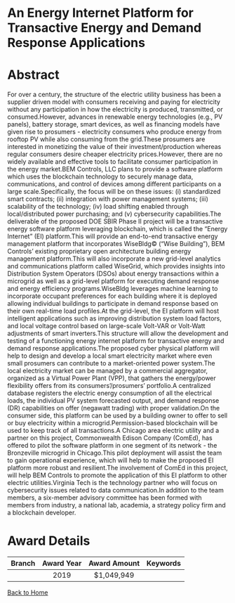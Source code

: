 
An Energy Internet Platform for Transactive Energy and Demand Response Applications
===================================================================================

# Abstract


For over a century, the structure of the electric utility business has been a supplier driven model with consumers receiving and paying for electricity without any participation in how the electricity is produced, transmitted, or consumed.However, advances in renewable energy technologies (e.g., PV panels), battery storage, smart devices, as well as financing models have given rise to prosumers - electricity consumers who produce energy from rooftop PV while also consuming from the grid.These prosumers are interested in monetizing the value of their investment/production whereas regular consumers desire cheaper electricity prices.However, there are no widely available and effective tools to facilitate consumer participation in the energy market.BEM Controls, LLC plans to provide a software platform which uses the blockchain technology to securely manage data, communications, and control of devices among different participants on a large scale.Specifically, the focus will be on these issues: (i) standardized smart contracts; (ii) integration with power management systems; (iii) scalability of the technology; (iv) load shifting enabled through local/distributed power purchasing; and (v) cybersecurity capabilities.The deliverable of the proposed DOE SBIR Phase II project will be a transactive energy software platform leveraging blockchain, which is called the “Energy Internet” (EI) platform.This will provide an end-to-end transactive energy management platform that incorporates WiseBldg© (“Wise Building”), BEM Controls’ existing proprietary open architecture building energy management platform.This will also incorporate a new grid-level analytics and communications platform called WiseGrid, which provides insights into Distribution System Operators (DSOs) about energy transactions within a microgrid as well as a grid-level platform for executing demand response and energy efficiency programs.WiseBldg leverages machine learning to incorporate occupant preferences for each building where it is deployed allowing individual buildings to participate in demand response based on their own real-time load profiles.At the grid-level, the EI platform will host intelligent applications such as improving distribution system load factors, and local voltage control based on large-scale Volt-VAR or Volt-Watt adjustments of smart inverters.This structure will allow the development and testing of a functioning energy internet platform for transactive energy and demand response applications.The proposed cyber physical platform will help to design and develop a local smart electricity market where even small prosumers can contribute to a market-oriented power system.The local electricity market can be managed by a commercial aggregator, organized as a Virtual Power Plant (VPP), that gathers the energy/power flexibility offers from its consumers’/prosumers’ portfolio.A centralized database registers the electric energy consumption of all the electrical loads, the individual PV system forecasted output, and demand response (DR) capabilities on offer (negawatt trading) with proper validation.On the consumer side, this platform can be used by a building owner to offer to sell or buy electricity within a microgrid.Permission-based blockchain will be used to keep track of all transactions.A Chicago area electric utility and a partner on this project, Commonwealth Edison Company (ComEd), has offered to pilot the software platform in one segment of its network - the Bronzeville microgrid in Chicago.This pilot deployment will assist the team to gain operational experience, which will help to make the proposed EI platform more robust and resilient.The involvement of ComEd in this project, will help BEM Controls to promote the application of this EI platform to other electric utilities.Virginia Tech is the technology partner who will focus on cybersecurity issues related to data communication.In addition to the team members, a six-member advisory committee has been formed with members from industry, a national lab, academia, a strategy policy firm and a blockchain developer.  

# Award Details

|Branch|Award Year|Award Amount|Keywords|
| :---: | :---: | :---: | :---: |
||2019|$1,049,949||
  
  


[Back to Home](https://github.com/chrischow/dod_sbir_awards#790)